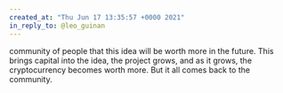 ```yaml
---
created_at: "Thu Jun 17 13:35:57 +0000 2021"
in_reply_to: @leo_guinan
---
```


community of people that this idea will be worth more in the future. This brings capital into the idea, the project grows, and as it grows, the cryptocurrency becomes worth more. But it all comes back to the community.